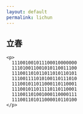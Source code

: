 ```yaml
---
layout: default
permalink: lichun
---
```


<div>

  <section>
    <p>
    </p>
    <h2>立春</h2>
    
    <p>
      111001001011100010000000
      111010011001010110011100
      111001101011011010110101
      111001111010100110111010
      111001011011000110110001
      111001011011110110110001
      111001101001000110000111 
      111001101011000010110100
    </p>

  </section>

</div>
